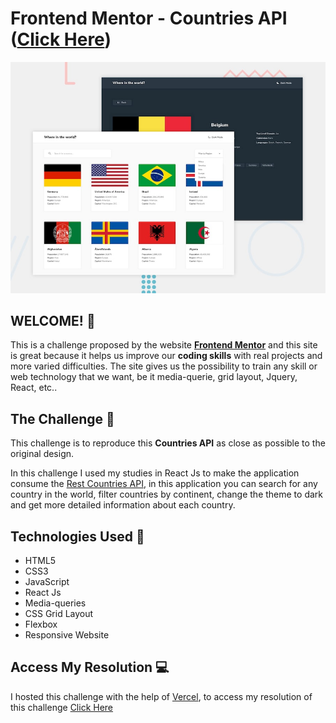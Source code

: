# Frontend Mentor -  Countries API ([Click Here](https://countries-api-samueloliveiraa.vercel.app/))

![Design preview for Countries API ](./src/image/desktop-preview.jpg)

## WELCOME! 👋         
 
This is a challenge proposed by the website **[Frontend Mentor](https://www.frontendmentor.io)** and this site is great because it helps us improve our **coding skills** with real projects and more varied difficulties. The site gives us the possibility to train any skill or web technology that we want, be it media-querie, grid layout, Jquery, React, etc..

## The Challenge 🎯

This challenge is to reproduce this **Countries API** as close as possible to the original design.

In this challenge I used my studies in React Js to make the application consume the [Rest Countries API](https://restcountries.com/), in this application you can search for any country in the world, filter countries by continent, change the theme to dark and get more detailed information about each country.

## Technologies Used 🧩

* HTML5
* CSS3
* JavaScript
* React Js
* Media-queries
* CSS Grid Layout
* Flexbox
* Responsive Website

## Access My Resolution 💻

   I hosted this challenge with the help of [Vercel](https://vercel.com), to access my resolution of this challenge [Click Here](https://countries-api-samueloliveira.vercel.app/)

